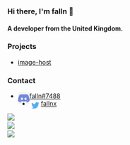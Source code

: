 ### Hi there, I'm falln 👋

#### A developer from the United Kingdom.

### Projects

- [image-host](https://github.com/fallnx/image-host)

### Contact

- <img align="left" width="26px" src="images/discord.png"/> [falln#7488](https://discord.com/users/818623172412178473)
- <img align="left" width="26px" src="images/twitter.png"/> [fallnx](https://twitter.com/fallnx)

![](https://komarev.com/ghpvc/?username=fallnx) <br/>
![](https://github-readme-stats.vercel.app/api?username=fallnx&count_private=true&show_icons=true&theme=tokyonight) <br/>
![](https://github-readme-stats.vercel.app/api/wakatime?username=fallnx&theme=tokyonight)

[image_host]: https://github.com/fallnx/image-host
[discord]: https://discord.com/users/818623172412178473
